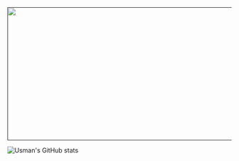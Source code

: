 <a href="">
  <img height="300" width="1000"src="https://media.giphy.com/media/zwPRprvrP4Lm0/giphy.gif"/>
</a>


![Usman's GitHub stats](https://github-readme-stats.vercel.app/api?username=UsmanGill-UG&show_icons=true&theme=radical)

<!--
**UsmanGill-UG/UsmanGill-UG** is a ✨ _special_ ✨ repository because its `README.md` (this file) appears on your GitHub profile.

Here are some ideas to get you started:

- 🔭 I’m currently working on ...
- 🌱 I’m currently learning ...
- 👯 I’m looking to collaborate on ...
- 🤔 I’m looking for help with ...
- 💬 Ask me about ...
- 📫 How to reach me: ...
- 😄 Pronouns: ...
- ⚡ Fun fact: ...
-->
